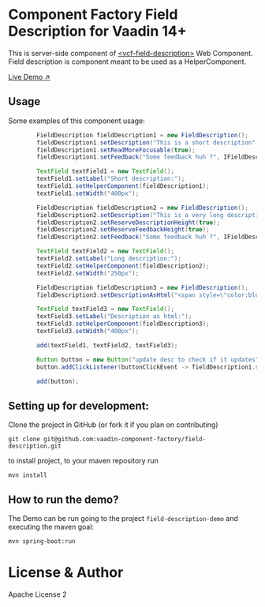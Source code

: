 # Component Factory Field Description for Vaadin 14+

This is server-side component of [&lt;vcf-field-description&gt;](https://github.com/vaadin-component-factory/vcf-field-description) Web Component.
Field description is component meant to be used as a HelperComponent.


[Live Demo ↗](https://incubator.app.fi/field-description-demo)

## Usage

Some examples of this component usage:

```java
        FieldDescription fieldDescription1 = new FieldDescription();
        fieldDescription1.setDescription("This is a short description");
        fieldDescription1.setReadMoreFocusable(true);
        fieldDescription1.setFeedback("Some feedback huh ?", IFieldDescription.FeedbackState.INFO);

        TextField textField1 = new TextField();
        textField1.setLabel("Short description:");
        textField1.setHelperComponent(fieldDescription1);
        textField1.setWidth("400px");

        FieldDescription fieldDescription2 = new FieldDescription();
        fieldDescription2.setDescription("This is a very long description and also I decreased the width of the textfield. The idea here is to check if the styles will be applied and also if I'm able to expand the description box.");
        fieldDescription2.setReserveDescriptionHeight(true);
        fieldDescription2.setReserveFeedbackHeight(true);
        fieldDescription2.setFeedback("Some feedback huh ?", IFieldDescription.FeedbackState.WARN);

        TextField textField2 = new TextField();
        textField2.setLabel("Long description:");
        textField2.setHelperComponent(fieldDescription2);
        textField2.setWidth("250px");

        FieldDescription fieldDescription3 = new FieldDescription();
        fieldDescription3.setDescriptionAsHtml("<span style=\"color:blue\">TEST!</span>");

        TextField textField3 = new TextField();
        textField3.setLabel("Description as html:");
        textField3.setHelperComponent(fieldDescription3);
        textField3.setWidth("400px");

        add(textField1, textField2, textField3);

        Button button = new Button("update desc to check if it updates");
        button.addClickListener(buttonClickEvent -> fieldDescription1.setDescription("dfalvjare akerjhg erlkge rlkgrgserg ersgesr gser gedrgdr gdrg rd  drgdrgdrge rioguweçrghrwthgrthgkrjhg rgrtgk rtgrtilgurt"));

        add(button);

```

## Setting up for development:

Clone the project in GitHub (or fork it if you plan on contributing)

```
git clone git@github.com:vaadin-component-factory/field-description.git
```

to install project, to your maven repository run

```mvn install```


## How to run the demo?

The Demo can be run going to the project `field-description-demo` and executing the maven goal:

```mvn spring-boot:run```


# License & Author

Apache License 2